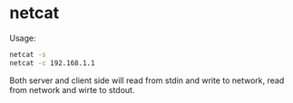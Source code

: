 # netcat

Usage:

```bash
netcat -s
netcat -c 192.168.1.1
```

Both server and client side will read from stdin and write to network, read from network and wirte to stdout.